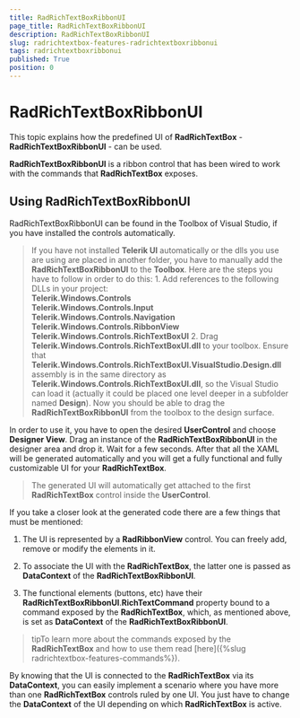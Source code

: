```yaml
---
title: RadRichTextBoxRibbonUI
page_title: RadRichTextBoxRibbonUI
description: RadRichTextBoxRibbonUI
slug: radrichtextbox-features-radrichtextboxribbonui
tags: radrichtextboxribbonui
published: True
position: 0
---
```


# RadRichTextBoxRibbonUI



This topic explains how the predefined UI of __RadRichTextBox__ - __RadRichTextBoxRibbonUI__ - can be used.
      

__RadRichTextBoxRibbonUI__ is a ribbon control that has been wired to work with the commands that __RadRichTextBox__ exposes.
      

## Using RadRichTextBoxRibbonUI

RadRichTextBoxRibbonUI can be found in the Toolbox of Visual Studio, if you have installed the controls automatically.

>If you have not installed __Telerik UI__ automatically or the dlls you use are using are placed in another folder, you have to manually add the __RadRichTextBoxRibbonUI__ to the __Toolbox__. Here are the steps you have to follow in order to do this:
	1. Add references to the following DLLs in your project: <br/> __Telerik.Windows.Controls__<br/> __Telerik.Windows.Controls.Input__<br/>__Telerik.Windows.Controls.Navigation__ <br/> __Telerik.Windows.Controls.RibbonView__<br/> __Telerik.Windows.Controls.RichTextBoxUI__
	2. Drag __Telerik.Windows.Controls.RichTextBoxUI.dll__ to your toolbox. Ensure that __Telerik.Windows.Controls.RichTextBoxUI.VisualStudio.Design.dll__ assembly is in the same directory as __Telerik.Windows.Controls.RichTextBoxUI.dll__, so the Visual Studio can load it (actually it could be placed one level deeper in a subfolder named __Design__). 
>Now you should be able to drag the __RadRichTextBoxRibbonUI__ from the toolbox to the design surface.
          

In order to use it, you have to open the desired __UserControl__ and choose __Designer View__. Drag an instance of the __RadRichTextBoxRibbonUI__ in the designer area and drop it. Wait for a few seconds. After that all the XAML will be generated automatically and you will get a fully functional and fully customizable UI for your __RadRichTextBox__.
        

>The generated UI will automatically get attached to the first __RadRichTextBox__ control inside the __UserControl__.
          

If you take a closer look at the generated code there are a few things that must be mentioned:

1. The UI is represented by a __RadRibbonView__ control. You can freely add, remove or modify the elements in it.
            

1. To associate the UI with the __RadRichTextBox__, the latter one is passed as __DataContext__ of the __RadRichTextBoxRibbonUI__.
            

1. The functional elements (buttons, etc) have their __RadRichTextBoxRibbonUI__.__RichTextCommand__ property bound to a command exposed by the __RadRichTextBox__, which, as mentioned above, is set as __DataContext__ of the __RadRichTextBoxRibbonUI__.
            

>tipTo learn more about the commands exposed by the __RadRichTextBox__ and how to use them read [here]({%slug radrichtextbox-features-commands%}).
          

By knowing that the UI is connected to the __RadRichTextBox__ via its __DataContext__, you can easily implement a scenario where you have more than one __RadRichTextBox__ controls ruled by one UI. You just have to change the __DataContext__ of the UI depending on which __RadRichTextBox__ is active.
        
